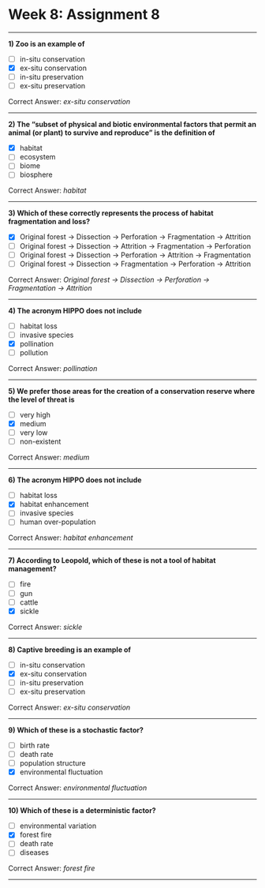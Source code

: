 # Week 8: Assignment 8

---

**1) Zoo is an example of**

- [ ] in-situ conservation  
- [x] ex-situ conservation  
- [ ] in-situ preservation  
- [ ] ex-situ preservation  

Correct Answer: *ex-situ conservation*  

---

**2) The “subset of physical and biotic environmental factors that permit an animal (or plant) to survive and reproduce” is the definition of**

- [x] habitat  
- [ ] ecosystem  
- [ ] biome  
- [ ] biosphere  

Correct Answer: *habitat*  

---

**3) Which of these correctly represents the process of habitat fragmentation and loss?**

- [x] Original forest → Dissection → Perforation → Fragmentation → Attrition  
- [ ] Original forest → Dissection → Attrition → Fragmentation → Perforation  
- [ ] Original forest → Dissection → Perforation → Attrition → Fragmentation  
- [ ] Original forest → Dissection → Fragmentation → Perforation → Attrition  

Correct Answer: *Original forest → Dissection → Perforation → Fragmentation → Attrition*  

---

**4) The acronym HIPPO does not include**

- [ ] habitat loss  
- [ ] invasive species  
- [x] pollination  
- [ ] pollution  

Correct Answer: *pollination*  

---

**5) We prefer those areas for the creation of a conservation reserve where the level of threat is**

- [ ] very high  
- [x] medium  
- [ ] very low  
- [ ] non-existent  

Correct Answer: *medium*  

---

**6) The acronym HIPPO does not include**

- [ ] habitat loss  
- [x] habitat enhancement  
- [ ] invasive species  
- [ ] human over-population  

Correct Answer: *habitat enhancement*  

---

**7) According to Leopold, which of these is not a tool of habitat management?**

- [ ] fire  
- [ ] gun  
- [ ] cattle  
- [x] sickle  

Correct Answer: *sickle*  

---

**8) Captive breeding is an example of**

- [ ] in-situ conservation  
- [x] ex-situ conservation  
- [ ] in-situ preservation  
- [ ] ex-situ preservation  

Correct Answer: *ex-situ conservation*  

---

**9) Which of these is a stochastic factor?**

- [ ] birth rate  
- [ ] death rate  
- [ ] population structure  
- [x] environmental fluctuation  

Correct Answer: *environmental fluctuation*  

---

**10) Which of these is a deterministic factor?**

- [ ] environmental variation  
- [x] forest fire  
- [ ] death rate  
- [ ] diseases  

Correct Answer: *forest fire*  

---
